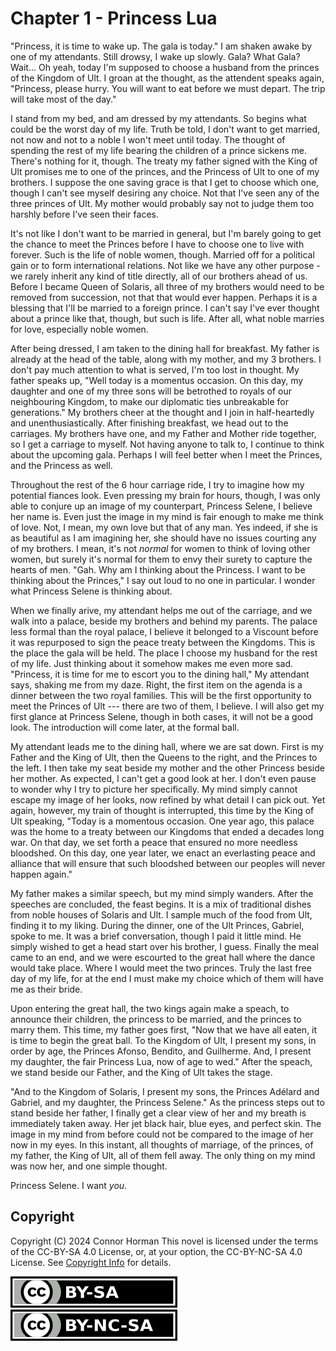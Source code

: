 # Chapter 1 - Princess Lua

"Princess, it is time to wake up. The gala is today." I am shaken awake by one of my attendants. Still drowsy, I wake up slowly. Gala? What Gala? Wait... Oh yeah, today I'm supposed to choose a husband from the princes of the Kingdom of Ult. I groan at the thought, as the attendent speaks again, "Princess, please hurry. You will want to eat before we must depart. The trip will take most of the day."

I stand from my bed, and am dressed by my attendants. So begins what could be the worst day of my life. Truth be told, I don't want to get married, not now and not to a noble I won't meet until today. The thought of spending the rest of my life bearing the children of a prince sickens me. There's nothing for it, though. The treaty my father signed with the King of Ult promises me to one of the princes, and the Princess of Ult to one of my brothers. I suppose the one saving grace is that I get to choose which one, though I can't see myself desiring any choice. Not that I've seen any of the three princes of Ult. My mother would probably say not to judge them too harshly before I've seen their faces. 

It's not like I don't want to be married in general, but I'm barely going to get the chance to meet the Princes before I have to choose one to live with forever. Such is the life of noble women, though. Married off for a political gain or to form international relations. Not like we have any other purpose - we rarely inherit any kind of title directly, all of our brothers ahead of us. Before I became Queen of Solaris, all three of my brothers would need to be removed from succession, not that that would ever happen. Perhaps it is a blessing that I'll be married to a foreign prince. I can't say I've ever thought about a prince like that, though, but such is life. After all, what noble marries for love, especially noble women.

After being dressed, I am taken to the dining hall for breakfast. My father is already at the head of the table, along with my mother, and my 3 brothers. I don't pay much attention to what is served, I'm too lost in thought. My father speaks up, "Well today is a momentus occasion. On this day, my daughter and one of my three sons will be betrothed to royals of our neighbouring Kingdom, to make our diplomatic ties unbreakable for generations."  My brothers cheer at the thought and I join in half-heartedly and unenthusiastically. After finishing breakfast, we head out to the carriages. My brothers have one, and my Father and Mother ride together, so I get a carriage to myself. Not having anyone to talk to, I continue to think about the upcoming gala. Perhaps I will feel better when I meet the Princes, and the Princess as well. 

Throughout the rest of the 6 hour carriage ride, I try to imagine how my potential fiances look. Even pressing my brain for hours, though, I was only able to conjure up an image of my counterpart, Princess Selene, I believe her name is. Even just the image in my mind is fair enough to make me think of love. Not, I mean, my own love but that of any man. Yes indeed, if she is as beautiful as I am imagining her, she should have no issues courting any of my brothers.  I mean, it's not *normal* for women to think of loving other women, but surely it's normal for them to envy their surety to capture the hearts of men. "Gah. Why am I thinking about the Princess. I want to be thinking about the Princes," I say out loud to no one in particular. I wonder what Princess Selene is thinking about. 

When we finally arive, my attendant helps me out of the carriage, and we walk into a palace, beside my brothers and behind my parents. The palace less formal than the royal palace, I believe it belonged to a Viscount before it was repurposed to sign the peace treaty between the Kingdoms. This is the place the gala will be held. The place I choose my husband for the rest of my life. Just thinking about it somehow makes me even more sad. "Princess, it is time for me to escort you to the dining hall," My attendant says, shaking me from my daze. Right, the first item on the agenda is a dinner between the two royal families. This will be the first opportunity to meet the Princes of Ult --- there are two of them, I believe. I will also get my first glance at Princess Selene, though in both cases, it will not be a good look. The introduction will come later, at the formal ball. 

My attendant leads me to the dining hall, where we are sat down. First is my Father and the King of Ult, then the Queens to the right, and the Princes to the left. I then take my seat beside my mother and the other Princess beside her mother. As expected, I can't get a good look at her. I don't even pause to wonder why I try to picture her specifically. My mind simply cannot escape my image of her looks, now refined by what detail I can pick out. Yet again, however, my train of thought is interrupted, this time by the King of Ult speaking, "Today is a momentous occasion. One year ago, this palace was the home to a treaty between our Kingdoms that ended a decades long war. On that day, we set forth a peace that ensured no more needless bloodshed. On this day, one year later, we enact an everlasting peace and alliance that will ensure that such bloodshed between our peoples will never happen again."

My father makes a similar speech, but my mind simply wanders. After the speeches are concluded, the feast begins. It is a mix of traditional dishes from noble houses of Solaris and Ult. I sample much of the food from Ult, finding it to my liking. During the dinner, one of the Ult Princes, Gabriel, spoke to me. It was a brief conversation, though I paid it little mind. He simply wished to get a head start over his brother, I guess. Finally the meal came to an end, and we were escourted to the great hall where the dance would take place. Where I would meet the two princes. Truly the last free day of my life, for at the end I must make my choice which of them will have me as their bride. 

Upon entering the great hall, the two kings again make a speach, to announce their children, the princess to be married, and the princes to marry them. This time, my father goes first, "Now that we have all eaten, it is time to begin the great ball. To the Kingdom of Ult, I present my sons, in order by age, the Princes Afonso, Bendito, and Guilherme. And, I present my daughter, the fair Princess Lua, now of age to wed." After the speach, we stand beside our Father, and the King of Ult takes the stage. 

"And to the Kingdom of Solaris, I present my sons, the Princes Adélard and Gabriel, and my daughter, the Princess Selene." As the princess steps out to stand beside her father, I finally get a clear view of her and my breath is immediately taken away. Her jet black hair, blue eyes, and perfect skin. The image in my mind from before could not be compared to the image of her now in my eyes. In this instant, all thoughts of marriage, of the princes, of my father, the King of Ult, all of them fell away. The only thing on my mind was now her, and one simple thought.

Princess Selene. I want *you*. 



## Copyright

Copyright (C) 2024 Connor Horman
This novel is licensed under the terms of the CC-BY-SA 4.0 License, or, at your option, the CC-BY-NC-SA 4.0 License. See [Copyright Info](../COPYRIGHT.md) for details.

[![CC-BY-SA](../by-sa-small.png)](https://creativecommons.org/licenses/by-sa/4.0/deed.en)
[![CC-BY-NC-SA](../by-nc-sa-small.png)](https://creativecommons.org/licenses/by-nc-sa/4.0/deed.en)
